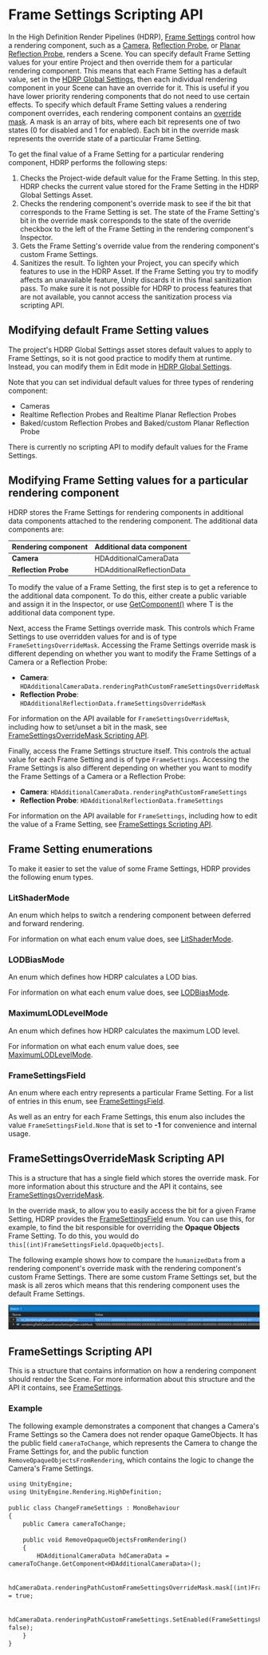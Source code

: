 # Frame Settings Scripting API

In the High Definition Render Pipelines (HDRP), [Frame Settings](Frame-Settings.md) control how a rendering component, such as a [Camera](hdrp-camera-component-reference.md), [Reflection Probe](Reflection-Probe.md), or [Planar Reflection Probe](Planar-Reflection-Probe.md), renders a Scene. You can specify default Frame Setting values for your entire Project and then override them for a particular rendering component. This means that each Frame Setting has a default value, set in the [HDRP Global Settings](Default-Settings-Window.md), then each individual rendering component in your Scene can have an override for it. This is useful if you have lower priority rendering components that do not need to use certain effects. To specify which default Frame Setting values a rendering component overrides, each rendering component contains an [override mask](xref:UnityEngine.Rendering.HighDefinition.FrameSettingsOverrideMask). A mask is an array of bits, where each bit represents one of two states (0 for disabled and 1 for enabled). Each bit in the override mask represents the override state of a particular Frame Setting.

To get the final value of a Frame Setting for a particular rendering component, HDRP performs the following steps:

1. Checks the Project-wide default value for the Frame Setting. In this step, HDRP checks the current value stored for the Frame Setting in the HDRP Global Settings Asset.
2. Checks the rendering component's override mask to see if the bit that corresponds to the Frame Setting is set. The state of the Frame Setting's bit in the override mask corresponds to the state of the override checkbox to the left of the Frame Setting in the rendering component's Inspector.
3. Gets the Frame Setting's override value from the rendering component's custom Frame Settings.
4. Sanitizes the result. To lighten your Project, you can specify which features to use in the HDRP Asset. If the Frame Setting you try to modify affects an unavailable feature, Unity discards it in this final sanitization pass. To make sure it is not possible for HDRP to process features that are not available, you cannot access the sanitization process via scripting API.

## Modifying default Frame Setting values

The project's HDRP Global Settings asset stores default values to apply to Frame Settings, so it is not good practice to modify them at runtime. Instead, you can modify them in Edit mode in [HDRP Global Settings](Default-Settings-Window.md).

Note that you can set individual default values for three types of rendering component:

- Cameras
- Realtime Reflection Probes and Realtime Planar Reflection Probes
- Baked/custom Reflection Probes and Baked/custom Planar Reflection Probe

There is currently no scripting API to modify default values for the Frame Settings.

## Modifying Frame Setting values for a particular rendering component

HDRP stores the Frame Settings for rendering components in additional data components attached to the rendering component. The additional data components are:

| **Rendering component** | **Additional data component** |
| ----------------------- | ----------------------------- |
| **Camera**              | HDAdditionalCameraData        |
| **Reflection Probe**    | HDAdditionalReflectionData    |

To modify the value of a Frame Setting, the first step is to get a reference to the additional data component. To do this, either create a public variable and assign it in the Inspector, or use [GetComponent<T>()](https://docs.unity3d.com/ScriptReference/GameObject.GetComponent.html) where T is the additional data component type.

Next, access the Frame Settings override mask. This controls which Frame Settings to use overridden values for and is of type `FrameSettingsOverrideMask`. Accessing the Frame Settings override mask is different depending on whether you want to modify the Frame Settings of a Camera or a Reflection Probe:

- **Camera**: `HDAdditionalCameraData.renderingPathCustomFrameSettingsOverrideMask`
- **Reflection Probe**: `HDAdditionalReflectionData.frameSettingsOverrideMask`

For information on the API available for `FrameSettingsOverrideMask`, including how to set/unset a bit in the mask, see [FrameSettingsOverrideMask Scripting API](#framesettingsoverridemask-scripting-api).

Finally, access the Frame Settings structure itself. This controls the actual value for each Frame Setting and is of type `FrameSettings`. Accessing the Frame Settings is also different depending on whether you want to modify the Frame Settings of a Camera or a Reflection Probe:

- **Camera**: `HDAdditionalCameraData.renderingPathCustomFrameSettings`
- **Reflection Probe**: `HDAdditionalReflectionData.frameSettings`

For information on the API available for `FrameSettings`, including how to edit the value of a Frame Setting, see [FrameSettings Scripting API](Frame-Settings-API.md).

## Frame Setting enumerations

To make it easier to set the value of some Frame Settings, HDRP provides the following enum types.

### LitShaderMode

An enum which helps to switch a rendering component between deferred and forward rendering.

For information on what each enum value does, see [LitShaderMode](xref:UnityEngine.Rendering.HighDefinition.LitShaderMode).

### LODBiasMode

An enum which defines how HDRP calculates a LOD bias.

For information on what each enum value does, see [LODBiasMode](xref:UnityEngine.Rendering.HighDefinition.LODBiasMode).

### MaximumLODLevelMode

An enum which defines how HDRP calculates the maximum LOD level.

For information on what each enum value does, see [MaximumLODLevelMode](xref:UnityEngine.Rendering.HighDefinition.MaximumLODLevelMode).

### FrameSettingsField

An enum where each entry represents a particular Frame Setting. For a list of entries in this enum, see [FrameSettingsField](xref:UnityEngine.Rendering.HighDefinition.FrameSettingsField).

As well as an entry for each Frame Settings, this enum also includes the value `FrameSettingsField.None` that is set to **-1** for convenience and internal usage.

## FrameSettingsOverrideMask Scripting API

This is a structure that has a single field which stores the override mask. For more information about this structure and the API it contains, see [FrameSettingsOverrideMask](xref:UnityEngine.Rendering.HighDefinition.FrameSettingsOverrideMask).

In the override mask, to allow you to easily access the bit for a given Frame Setting, HDRP provides the [FrameSettingsField](#framesettingsfield) enum. You can use this, for example, to find the bit responsible for overriding the **Opaque Objects** Frame Setting. To do this, you would do `this[(int)FrameSettingsField.OpaqueObjects]`.

The following example shows how to compare the `humanizedData` from a rendering component's override mask with the rendering component's custom Frame Settings. There are some custom Frame Settings set, but the mask is all zeros which means that this rendering component uses the default Frame Settings.

![](Images/FrameSettingsAPI-watch.png)

## FrameSettings Scripting API

This is a structure that contains information on how a rendering component should render the Scene. For more information about this structure and the API it contains, see [FrameSettings](xref:UnityEngine.Rendering.HighDefinition.FrameSettings).

### Example

The following example demonstrates a component that changes a Camera's Frame Settings so the Camera does not render opaque GameObjects. It has the public field `cameraToChange`, which represents the Camera to change the Frame Settings for, and the public function `RemoveOpaqueObjectsFromRendering`, which contains the logic to change the Camera's Frame Settings.

```
using UnityEngine;
using UnityEngine.Rendering.HighDefinition;

public class ChangeFrameSettings : MonoBehaviour
{
    public Camera cameraToChange;

    public void RemoveOpaqueObjectsFromRendering()
    {
        HDAdditionalCameraData hdCameraData = cameraToChange.GetComponent<HDAdditionalCameraData>();

        hdCameraData.renderingPathCustomFrameSettingsOverrideMask.mask[(int)FrameSettingsField.OpaqueObjects] = true;

        hdCameraData.renderingPathCustomFrameSettings.SetEnabled(FrameSettingsField.OpaqueObjects, false);
    }
}
```
